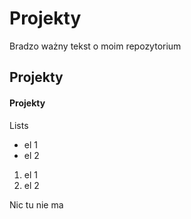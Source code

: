 # Projekty
Bradzo ważny tekst o moim repozytorium

## Projekty

#### Projekty

Lists
- el 1
- el 2

1. el 1
1. el 2

Nic tu nie ma
